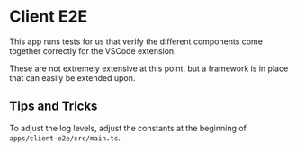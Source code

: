 # Client E2E

This app runs tests for us that verify the different components come together correctly for the VSCode extension.

These are not extremely extensive at this point, but a framework is in place that can easily be extended upon.

## Tips and Tricks

To adjust the log levels, adjust the constants at the beginning of `apps/client-e2e/src/main.ts`.
